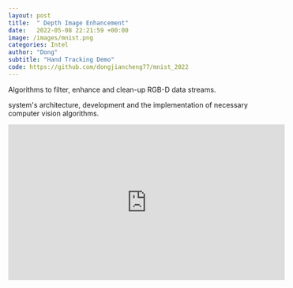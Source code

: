 ```yaml
---
layout: post
title:  " Depth Image Enhancement"
date:   2022-05-08 22:21:59 +00:00
image: /images/mnist.png
categories: Intel
author: "Dong"
subtitle: "Hand Tracking Demo"
code: https://github.com/dongjiancheng77/mnist_2022
---
```

Algorithms to filter, enhance and clean-up RGB-D data streams. 

 system's architecture, development and the implementation of necessary computer vision algorithms.
<center>
<iframe src="http://www.youtube.com/embed/iywCOqZYVXg" frameborder="0" height="315" width="560"></iframe>
</center>
